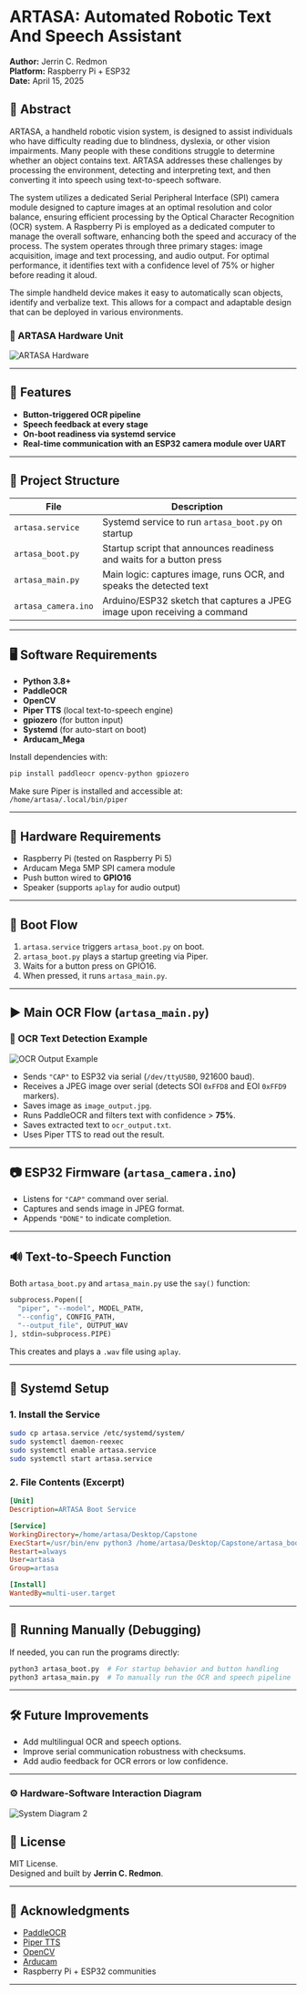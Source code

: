 # ARTASA: Automated Robotic Text And Speech Assistant

**Author:** Jerrin C. Redmon  
**Platform:** Raspberry Pi + ESP32  
**Date:** April 15, 2025  

## 🧾 Abstract 

ARTASA, a handheld robotic vision system, is designed to assist individuals who have difficulty reading due to blindness, dyslexia, or other vision impairments. Many people with these conditions struggle to determine whether an object contains text. ARTASA addresses these challenges by processing the environment, detecting and interpreting text, and then converting it into speech using text-to-speech software.

The system utilizes a dedicated Serial Peripheral Interface (SPI) camera module designed to capture images at an optimal resolution and color balance, ensuring efficient processing by the Optical Character Recognition (OCR) system. A Raspberry Pi is employed as a dedicated computer to manage the overall software, enhancing both the speed and accuracy of the process. The system operates through three primary stages: image acquisition, image and text processing, and audio output. For optimal performance, it identifies text with a confidence level of 75% or higher before reading it aloud.

The simple handheld device makes it easy to automatically scan objects, identify and verbalize text. This allows for a compact and adaptable design that can be deployed in various environments.


### 🔧 ARTASA Hardware Unit
![ARTASA Hardware](artasa_images/artasa.jpg)

---
## 📖 Features
- **Button-triggered OCR pipeline**
- **Speech feedback at every stage**
- **On-boot readiness via systemd service**
- **Real-time communication with an ESP32 camera module over UART**

---

## 🧠 Project Structure

| File                          | Description                                                                 |
|-------------------------------|-----------------------------------------------------------------------------|
| `artasa.service`             | Systemd service to run `artasa_boot.py` on startup                         |
| `artasa_boot.py`             | Startup script that announces readiness and waits for a button press       |
| `artasa_main.py`             | Main logic: captures image, runs OCR, and speaks the detected text         |
| `artasa_camera.ino`          | Arduino/ESP32 sketch that captures a JPEG image upon receiving a command   |

---

## 🖥️ Software Requirements

- **Python 3.8+**
- **PaddleOCR**
- **OpenCV**
- **Piper TTS** (local text-to-speech engine)
- **gpiozero** (for button input)
- **Systemd** (for auto-start on boot)
- **Arducam_Mega**

Install dependencies with:

```bash
pip install paddleocr opencv-python gpiozero
```

Make sure Piper is installed and accessible at:  
`/home/artasa/.local/bin/piper`

---

## 🔧 Hardware Requirements

- Raspberry Pi (tested on Raspberry Pi 5)
- Arducam Mega 5MP SPI camera module
- Push button wired to **GPIO16**
- Speaker (supports `aplay` for audio output)

---

## 🔁 Boot Flow

1. `artasa.service` triggers `artasa_boot.py` on boot.
2. `artasa_boot.py` plays a startup greeting via Piper.
3. Waits for a button press on GPIO16.
4. When pressed, it runs `artasa_main.py`.

---

## ▶️ Main OCR Flow (`artasa_main.py`)
### 🧠 OCR Text Detection Example
![OCR Output Example](artasa_images/ocr_1ft.jpg)


- Sends `"CAP"` to ESP32 via serial (`/dev/ttyUSB0`, 921600 baud).
- Receives a JPEG image over serial (detects SOI `0xFFD8` and EOI `0xFFD9` markers).
- Saves image as `image_output.jpg`.
- Runs PaddleOCR and filters text with confidence > **75%**.
- Saves extracted text to `ocr_output.txt`.
- Uses Piper TTS to read out the result.

---

## 📷 ESP32 Firmware (`artasa_camera.ino`)

- Listens for `"CAP"` command over serial.
- Captures and sends image in JPEG format.
- Appends `"DONE"` to indicate completion.

---

## 🔊 Text-to-Speech Function

Both `artasa_boot.py` and `artasa_main.py` use the `say()` function:

```python
subprocess.Popen([
  "piper", "--model", MODEL_PATH,
  "--config", CONFIG_PATH,
  "--output_file", OUTPUT_WAV
], stdin=subprocess.PIPE)
```

This creates and plays a `.wav` file using `aplay`.

---

## 🧠 Systemd Setup

### 1. Install the Service

```bash
sudo cp artasa.service /etc/systemd/system/
sudo systemctl daemon-reexec
sudo systemctl enable artasa.service
sudo systemctl start artasa.service
```

### 2. File Contents (Excerpt)

```ini
[Unit]
Description=ARTASA Boot Service

[Service]
WorkingDirectory=/home/artasa/Desktop/Capstone
ExecStart=/usr/bin/env python3 /home/artasa/Desktop/Capstone/artasa_boot.py
Restart=always
User=artasa
Group=artasa

[Install]
WantedBy=multi-user.target
```

---

## 🚀 Running Manually (Debugging)

If needed, you can run the programs directly:

```bash
python3 artasa_boot.py  # For startup behavior and button handling
python3 artasa_main.py  # To manually run the OCR and speech pipeline
```

---

## 🛠️ Future Improvements

- Add multilingual OCR and speech options.
- Improve serial communication robustness with checksums.
- Add audio feedback for OCR errors or low confidence.

---


### ⚙️ Hardware-Software Interaction Diagram
![System Diagram 2](artasa_images/Diagram1.svg)


## 📄 License

MIT License.  
Designed and built by **Jerrin C. Redmon**.

---

## 🧠 Acknowledgments

- [PaddleOCR](https://github.com/PaddlePaddle/PaddleOCR)
- [Piper TTS](https://github.com/rhasspy/piper)
- [OpenCV](https://opencv.org/)
- [Arducam](https://github.com/ArduCAM/Arducam_Mega)
- Raspberry Pi + ESP32 communities

---

